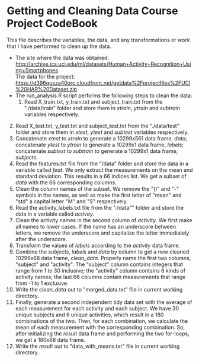 Getting and Cleaning Data Course Project CodeBook
=================================================
  This file describes the variables, the data, and any transformations or work that I have performed to clean up the data.  
* The site where the data was obtained:  
  http://archive.ics.uci.edu/ml/datasets/Human+Activity+Recognition+Using+Smartphones      
The data for the project:  
  https://d396qusza40orc.cloudfront.net/getdata%2Fprojectfiles%2FUCI%20HAR%20Dataset.zip  
* The run_analysis.R script performs the following steps to clean the data:   
  1. Read X_train.txt, y_train.txt and subject_train.txt from the "./data/train" folder and store them in *xtrain*, *ytrain* and *subtrain* variables respectively.       
2. Read X_test.txt, y_test.txt and subject_test.txt from the "./data/test" folder and store them in *xtest*, *ytest* and *subtest* variables respectively.  
3. Concatenate *xtest* to *xtrain* to generate a 10299x561 data frame, *data*; concatenate *ytest* to *ytrain* to generate a 10299x1 data frame, *labels*; concatenate *subtest* to *subtrain* to generate a 10299x1 data frame, *subjects*.  
4. Read the features.txt file from the "/data" folder and store the data in a variable called *feat*. We only extract the measurements on the mean and standard deviation. This results in a 66 indices list. We get a subset of *data* with the 66 corresponding columns.  
5. Clean the column names of the subset. We remove the "()" and "-" symbols in the names, as well as make the first letter of "mean" and "std" a capital letter "M" and "S" respectively.   
6. Read the activity_labels.txt file from the "./data"" folder and store the data in a variable called *activity*.  
7. Clean the activity names in the second column of *activity*. We first make all names to lower cases. If the name has an underscore between letters, we remove the underscore and capitalize the letter immediately after the underscore.  
8. Transform the values of *labels* according to the *activity* data frame.  
9. Combine the *subjects*, *labels* and *data* by column to get a new cleaned 10299x68 data frame, *clean_data*. Properly name the first two columns, "subject" and "activity". The "subject" column contains integers that range from 1 to 30 inclusive; the "activity" column contains 6 kinds of activity names; the last 66 columns contain measurements that range from -1 to 1 exclusive.  
10. Write the *clean_data* out to "merged_data.txt" file in current working directory.  
11. Finally, generate a second independent tidy data set with the average of each measurement for each activity and each subject. We have 30 unique subjects and 6 unique activities, which result in a 180 combinations of the two. Then, for each combination, we calculate the mean of each measurement with the corresponding combination. So, after initializing the *result* data frame and performing the two for-loops, we get a 180x68 data frame.
12. Write the *result* out to "data_with_means.txt" file in current working directory. 
